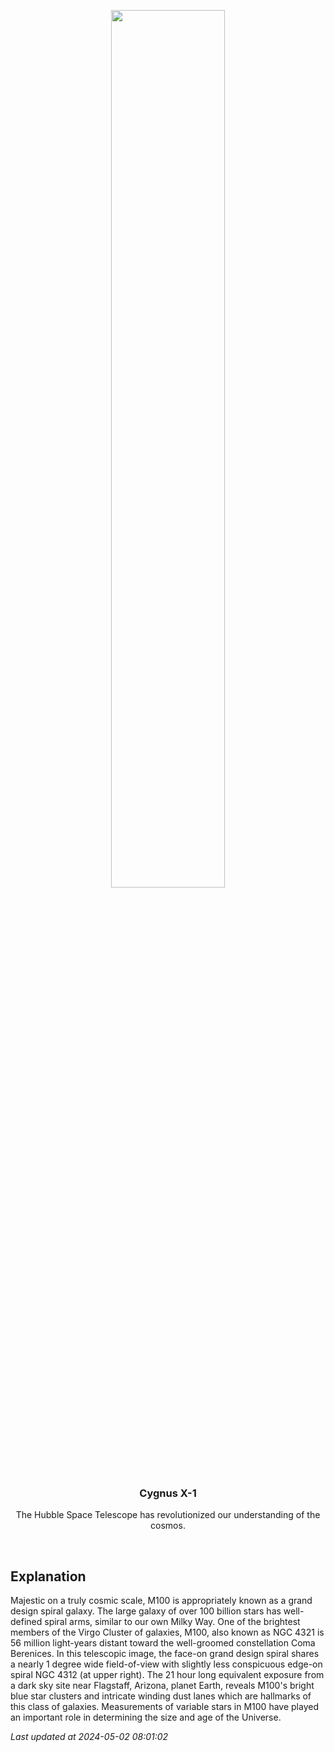 <p align='center'>
    <img src='https://apod.nasa.gov/apod/image/2405/M100_DrewEvans1024.png' width='60%' />
    <h3 align="center">Cygnus X-1</h3>
    <p align="center">The Hubble Space Telescope has revolutionized our understanding of the cosmos.</p>
</p>
<br/>

Explanation
--
Majestic on a truly cosmic scale, M100 is appropriately known as a grand design spiral galaxy.  The large galaxy of over 100 billion stars has well-defined spiral arms, similar to our own Milky Way.  One of the brightest members of the Virgo Cluster of galaxies, M100, also known as NGC 4321 is 56 million light-years distant toward the well-groomed constellation Coma Berenices.  In this telescopic image, the face-on grand design spiral shares a nearly 1 degree wide field-of-view with slightly less conspicuous edge-on spiral NGC 4312 (at upper right). The 21 hour long equivalent exposure from a dark sky site near Flagstaff, Arizona, planet Earth, reveals M100's bright blue star clusters and intricate winding dust lanes which are hallmarks of this class of galaxies.  Measurements of variable stars in M100 have played an important role in determining the size and age of the Universe.


*Last updated at 2024-05-02 08:01:02*
